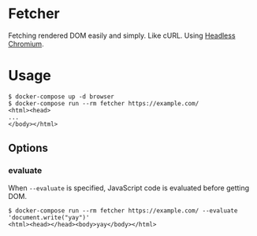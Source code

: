 # Fetcher

Fetching rendered DOM easily and simply. Like cURL.
Using [Headless Chromium](https://chromium.googlesource.com/chromium/src/+/lkgr/headless/README.md).

# Usage

```console
$ docker-compose up -d browser
$ docker-compose run --rm fetcher https://example.com/
<html><head>
...
</body></html>
```

## Options

### evaluate

When `--evaluate` is specified, JavaScript code is evaluated before getting DOM.

```console
$ docker-compose run --rm fetcher https://example.com/ --evaluate 'document.write("yay")'
<html><head></head><body>yay</body></html>
```
